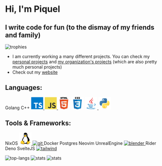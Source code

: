 # Hi, I'm Piquel
## I write code for fun (to the dismay of my friends and family)

![trophies](https://github-profile-trophy.vercel.app/?username=piquelchips&theme=tokyonight)

- I am currently working a many different projects. You can check my [personal projects](https://github.com/PiquelChips?tab=repositories) and [my organization's projects](https://github.com/orgs/PiquelOrganization/repositories) (which are also pretty much personal projects)
- Check out my [website](https://piquel.fr)

## Languages:

<p align="left">
Golang
C++
    <a href="https://www.typescriptlang.org/" target="_blank" rel="noreferrer">
        <img src="https://raw.githubusercontent.com/devicons/devicon/master/icons/typescript/typescript-original.svg" alt="typescript" width="40" height="40"/>
    </a>
    <a href="https://developer.mozilla.org/en-US/docs/Web/JavaScript" target="_blank" rel="noreferrer">
        <img src="https://raw.githubusercontent.com/devicons/devicon/master/icons/javascript/javascript-original.svg" alt="javascript" width="40" height="40"/>
    </a>
    <img src="https://raw.githubusercontent.com/devicons/devicon/master/icons/html5/html5-original-wordmark.svg" alt="html5" width="40" height="40"/>
    <img src="https://raw.githubusercontent.com/devicons/devicon/master/icons/css3/css3-original-wordmark.svg" alt="css3" width="40" height="40"/>
    <a href="https://www.java.com" target="_blank" rel="noreferrer">
        <img src="https://raw.githubusercontent.com/devicons/devicon/master/icons/java/java-original.svg" alt="java" width="40" height="40"/>
    </a>
    <a href="https://www.python.org" target="_blank" rel="noreferrer">
        <img src="https://raw.githubusercontent.com/devicons/devicon/master/icons/python/python-original.svg" alt="python" width="40" height="40"/>
    </a>
</p>

## Tools & Frameworks:

<p align="left">
NixOS
    <a href="https://www.linux.org/" target="_blank" rel="noreferrer">
        <img src="https://raw.githubusercontent.com/devicons/devicon/master/icons/linux/linux-original.svg" alt="linux" width="40" height="40"/>
    </a>
    <a href="https://git-scm.com/" target="_blank" rel="noreferrer">
        <img src="https://www.vectorlogo.zone/logos/git-scm/git-scm-icon.svg" alt="git" width="40" height="40"/>
    </a>
Docker
Postgres
Neovim
UnrealEngine
    <a href="https://www.blender.org/" target="_blank" rel="noreferrer">
        <img src="https://download.blender.org/branding/community/blender_community_badge_white.svg" alt="blender" width="40" height="40"/>
    </a>
Rider
Deno
SvelteJS
    <a href="https://tailwindcss.com/" target="_blank" rel="noreferrer">
        <img src="https://www.vectorlogo.zone/logos/tailwindcss/tailwindcss-icon.svg" alt="tailwind" width="40" height="40"/>
    </a>
</p>

![top-langs](https://github-readme-stats.vercel.app/api/top-langs?username=piquelchips&show_icons=true&locale=en&layout=compact&theme=tokyonight)
![stats](https://github-readme-stats.vercel.app/api?username=piquelchips&show_icons=true&locale=en&theme=tokyonight)
![stats](https://github-readme-streak-stats.herokuapp.com/?user=piquelchips&theme=tokyonight)
